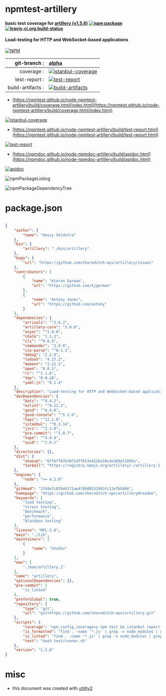 # npmtest-artillery

#### basic test coverage for  [artillery (v1.5.6)](https://github.com/shoreditch-ops/artillery#readme)  [![npm package](https://img.shields.io/npm/v/npmtest-artillery.svg?style=flat-square)](https://www.npmjs.org/package/npmtest-artillery) [![travis-ci.org build-status](https://api.travis-ci.org/npmtest/node-npmtest-artillery.svg)](https://travis-ci.org/npmtest/node-npmtest-artillery)

#### Load-testing for HTTP and WebSocket-based applications

[![NPM](https://nodei.co/npm/artillery.png?downloads=true&downloadRank=true&stars=true)](https://www.npmjs.com/package/artillery)

| git-branch : | [alpha](https://github.com/npmtest/node-npmtest-artillery/tree/alpha)|
|--:|:--|
| coverage : | [![istanbul-coverage](https://npmtest.github.io/node-npmtest-artillery/build/coverage.badge.svg)](https://npmtest.github.io/node-npmtest-artillery/build/coverage.html/index.html)|
| test-report : | [![test-report](https://npmtest.github.io/node-npmtest-artillery/build/test-report.badge.svg)](https://npmtest.github.io/node-npmtest-artillery/build/test-report.html)|
| build-artifacts : | [![build-artifacts](https://npmtest.github.io/node-npmtest-artillery/glyphicons_144_folder_open.png)](https://github.com/npmtest/node-npmtest-artillery/tree/gh-pages/build)|

- [https://npmtest.github.io/node-npmtest-artillery/build/coverage.html/index.html](https://npmtest.github.io/node-npmtest-artillery/build/coverage.html/index.html)

[![istanbul-coverage](https://npmtest.github.io/node-npmtest-artillery/build/screenCapture.buildCi.browser.%252Ftmp%252Fbuild%252Fcoverage.lib.html.png)](https://npmtest.github.io/node-npmtest-artillery/build/coverage.html/index.html)

- [https://npmtest.github.io/node-npmtest-artillery/build/test-report.html](https://npmtest.github.io/node-npmtest-artillery/build/test-report.html)

[![test-report](https://npmtest.github.io/node-npmtest-artillery/build/screenCapture.buildCi.browser.%252Ftmp%252Fbuild%252Ftest-report.html.png)](https://npmtest.github.io/node-npmtest-artillery/build/test-report.html)

- [https://npmdoc.github.io/node-npmdoc-artillery/build/apidoc.html](https://npmdoc.github.io/node-npmdoc-artillery/build/apidoc.html)

[![apidoc](https://npmdoc.github.io/node-npmdoc-artillery/build/screenCapture.buildCi.browser.%252Ftmp%252Fbuild%252Fapidoc.html.png)](https://npmdoc.github.io/node-npmdoc-artillery/build/apidoc.html)

![npmPackageListing](https://npmtest.github.io/node-npmtest-artillery/build/screenCapture.npmPackageListing.svg)

![npmPackageDependencyTree](https://npmtest.github.io/node-npmtest-artillery/build/screenCapture.npmPackageDependencyTree.svg)



# package.json

```json

{
    "author": {
        "name": "Hassy Veldstra"
    },
    "bin": {
        "artillery": "./bin/artillery"
    },
    "bugs": {
        "url": "https://github.com/shoreditch-ops/artillery/issues"
    },
    "contributors": [
        {
            "name": "Kieran Gorman",
            "url": "https://github.com/kjgorman"
        },
        {
            "name": "Antony Jones",
            "url": "https://github.com/antony"
        }
    ],
    "dependencies": {
        "arrivals": "^2.0.2",
        "artillery-core": "3.0.0",
        "async": "^1.0.0",
        "chalk": "1.1.3",
        "cli": "^0.6.6",
        "commander": "2.9.0",
        "csv-parse": "^0.1.1",
        "debug": "2.2.0",
        "lodash": "4.17.2",
        "moment": "2.11.2",
        "open": "0.0.5",
        "rc": "^1.1.6",
        "tmp": "0.0.28",
        "yaml-js": "0.1.4"
    },
    "description": "Load-testing for HTTP and WebSocket-based applications",
    "devDependencies": {
        "bats": "^0.4.2",
        "eslint": "^0.21.2",
        "good": "^6.4.0",
        "good-console": "^5.2.0",
        "hapi": "^12.1.0",
        "istanbul": "^0.3.14",
        "jscs": "^2.3.0",
        "pre-commit": "^1.0.7",
        "tape": "^4.0.0",
        "uuid": "^2.0.1"
    },
    "directories": {},
    "dist": {
        "shasum": "6ffbff07b3071d7f653e421be10c4e389e51895a",
        "tarball": "https://registry.npmjs.org/artillery/-/artillery-1.5.6.tgz"
    },
    "engines": {
        "node": ">= 4.2.0"
    },
    "gitHead": "37d4e7c076e6171ae478b88531903fc12efb5d66",
    "homepage": "https://github.com/shoreditch-ops/artillery#readme",
    "keywords": [
        "load testing",
        "stress testing",
        "benchmark",
        "performance",
        "blackbox testing"
    ],
    "license": "MPL-2.0",
    "main": "./lib",
    "maintainers": [
        {
            "name": "hhvhhv"
        }
    ],
    "man": [
        "./man/artillery.1"
    ],
    "name": "artillery",
    "optionalDependencies": {},
    "pre-commit": [
        "is_linted"
    ],
    "preferGlobal": true,
    "repository": {
        "type": "git",
        "url": "git+https://github.com/shoreditch-ops/artillery.git"
    },
    "scripts": {
        "coverage": "npm_config_coverage=y npm test && istanbul report html text-summary",
        "is_formatted": "find . -name '*.js' | grep -v node_modules | grep -v coverage | xargs jscs --preset=google",
        "is_linted": "find . -name '*.js' | grep -v node_modules | grep -v coverage | xargs eslint",
        "test": "bash test/runner.sh"
    },
    "version": "1.5.6"
}
```



# misc
- this document was created with [utility2](https://github.com/kaizhu256/node-utility2)
